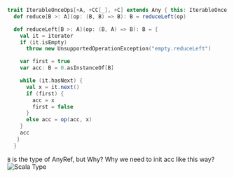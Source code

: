 

```scala
trait IterableOnceOps[+A, +CC[_], +C] extends Any { this: IterableOnce[A] =>
  def reduce[B >: A](op: (B, B) => B): B = reduceLeft(op)

  def reduceLeft[B >: A](op: (B, A) => B): B = {
    val it = iterator
    if (it.isEmpty)
      throw new UnsupportedOperationException("empty.reduceLeft")

    var first = true
    var acc: B = 0.asInstanceOf[B]

    while (it.hasNext) {
      val x = it.next()
      if (first) {
        acc = x
        first = false
      }
      else acc = op(acc, x)
    }
    acc
   }
  }
  ```
  
  `B` is the type of AnyRef, but Why? 
  Why we need to init acc like this way? 
   ![Scala Type](https://media.geeksforgeeks.org/wp-content/uploads/20190401170602/ScalaTypeHierarchy.png)
